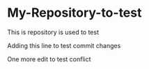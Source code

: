 # My-Repository-to-test
This is repository is used to test

Adding this line to test commit changes

One more edit to test conflict
